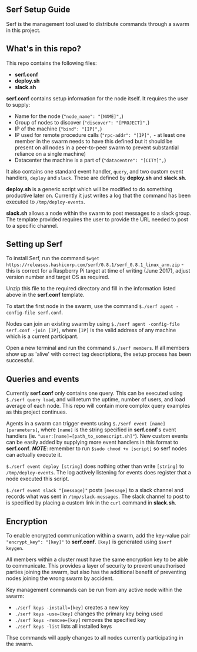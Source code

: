 ## Serf Setup Guide

Serf is the management tool used to distribute commands through a swarm in this project.

## What's in this repo?

This repo contains the following files:
   * **serf.conf**
   * **deploy.sh**
   * **slack.sh**

**serf.conf** contains setup information for the node itself. It requires the user to supply:
   * Name for the node (`"node_name": "[NAME]",`)
   * Group of nodes to discover (`"discover": "[PROJECT]",`)
   * IP of the machine (`"bind": "[IP]",`)
   * IP used for remote procedure calls (`"rpc-addr": "[IP]",` - at least one member in the swarm needs to have this defined but it should be present on all nodes in a peer-to-peer swarm to prevent substantial reliance on a single machine)
   * Datacenter the machine is a part of (`"datacentre": "[CITY]",`)

It also contains one standard event handler, `query`, and two custom event handlers, `deploy` and `slack`. These are defined by **deploy.sh** and **slack.sh**.

**deploy.sh** is a generic script which will be modified to do something productive later on. Currently it just writes a log that the command has been executed to `/tmp/deploy-events`.

**slack.sh** allows a node within the swarm to post messages to a slack group. The template provided requires the user to provide the URL needed to post to a specific channel.

## Setting up Serf

To install Serf, run the command `$wget https://releases.hashicorp.com/serf/0.8.1/serf_0.8.1_linux_arm.zip` - this is correct for a Raspberry Pi target at time of writing (June 2017), adjust version number and target OS as required.

Unzip this file to the required directory and fill in the information listed above in the **serf.conf** template.

To start the first node in the swarm, use the command `$./serf agent -config-file serf.conf`.

Nodes can join an existing swarm by using `$./serf agent -config-file serf.conf -join [IP]`, where `[IP]` is the valid address of any machine which is a current participant.

Open a new terminal and run the command `$./serf members`. If all members show up as 'alive' with correct tag descriptions, the setup process has been successful.

## Queries and events

Currently **serf.conf** only contains one query. This can be executed using `$./serf query load`, and will return the uptime, number of users, and load average of each node. This repo will contain more complex query examples as this project continues.

Agents in a swarm can trigger events using `$./serf event [name] [parameters]`, where `[name]` is the string specified in **serf.conf**'s event handlers (ie. `"user:[name]=[path_to_somescript.sh]"`). New custom events can be easily added by supplying more event handlers in this format to **serf.conf**.
**_NOTE_**: remember to run `$sudo chmod +x [script]` so serf nodes can actually execute it. 

`$./serf event deploy [string]` does nothing other than write `[string]` to `/tmp/deploy-events`. The log actively listening for events does register that a node executed this script.

`$./serf event slack "[message]"` posts `[message]` to a slack channel and records what was sent in `/tmp/slack-messages`. The slack channel to post to is specified by placing a custom link in the `curl` command in **slack.sh**.

## Encryption

To enable encrypted communication within a swarm, add the key-value pair `"encrypt_key": "[key]"` to **serf.conf**. `[key]` is generated using `$serf keygen`.

All members within a cluster must have the same encryption key to be able to communicate. This provides a layer of security to prevent unauthorised parties joining the swarm, but also has the additional benefit of preventing nodes joining the wrong swarm by accident.

Key management commands can be run from any active node within the swarm:
   * `./serf keys -install=[key]` creates a new key
   * `./serf keys -use=[key]` changes the primary key being used
   * `./serf keys -remove=[key]` removes the specified key
   * `./serf keys -list` lists all installed keys

Thse commands will apply changes to all nodes currently participating in the swarm.
